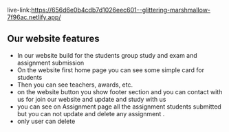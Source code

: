 live-link:https://656d6e0b4cdb7d1026eec601--glittering-marshmallow-7f96ac.netlify.app/

## Our website features

- In our website build for the students group study and exam and assignment submission
- On the website first home page you can see some simple card for students
- Then you can see teachers, awards, etc.
- on the website button you show footer section and you can contact with us for join our website and update and study with us
- you can see on Assignment page all the assignment students submitted but you can not update and delete any assignment .
- only user can delete
